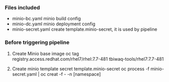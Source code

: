 ### Files included

* minio-bc.yaml minio build config
* minio-dc.yaml minio deployment config
* minio-secret.yaml create template.minio-secret, it is used by pipeline

### Before triggering pipeline

1. Create Minio base image 
oc tag registry.access.redhat.com/rhel7/rhel:7.7-481 tbiwaq-tools/rhel7:7.7-481  

2. Create minio template secret template.minio-secret
oc process -f minio-secret.yaml | oc creat -f - -n [namespace]
